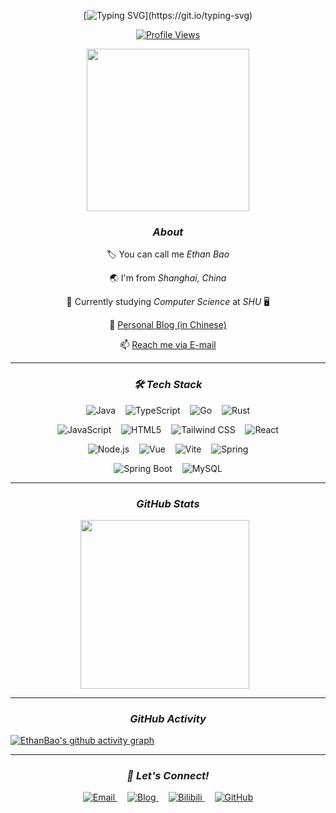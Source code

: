 <div align="center">

[![Typing SVG](https://readme-typing-svg.herokuapp.com?font=Input+Mono&weight=750&pause=1000&color=8A95EDED&center=true&vCenter=true&random=true&width=435&lines=Hi+There!+I+am+Ethan+Bao;Let's+Enjoy+The+Process+Of+Coding!)](https://git.io/typing-svg)

[![Profile Views](https://komarev.com/ghpvc/?username=EthanBao27&color=7CAEA3&style=for-the-badge)](https://github.com/EthanBao27)  

<img src="https://media1.giphy.com/media/v1.Y2lkPTc5MGI3NjExNXBkenJtZDBpb3E5NzFodDNoN2piMnBpdDRzcWdkeXk0cXFtaTBzZiZlcD12MV9pbnRlcm5hbF9naWZfYnlfaWQmY3Q9Zw/IOwzBZrp0VIpdXkYDc/giphy.gif" width="260" />

</div>


<div align="center">

_<h3>About</h3>_

🏷️ You can call me _Ethan Bao_

🌏 I'm from _Shanghai, China_  

📖 Currently studying _Computer Science_ at _SHU_ 🖥️  

📝 [Personal Blog (in Chinese)](https://baoyuxiang.fun)  

📫 [Reach me via E-mail](mailto:522425561@qq.com)


</div>

---

<div align="center">
  
_<h3>🛠️ Tech Stack</h3>_

<p>
  <img src="https://img.shields.io/badge/Java-ED8B00?style=for-the-badge&logo=openjdk&logoColor=white" alt="Java" />&nbsp;&nbsp;&nbsp;
  <img src="https://img.shields.io/badge/TypeScript-3178C6?style=for-the-badge&logo=typescript&logoColor=white" alt="TypeScript" />&nbsp;&nbsp;&nbsp;
  <img src="https://img.shields.io/badge/Go-00ADD8?style=for-the-badge&logo=go&logoColor=white" alt="Go" />&nbsp;&nbsp;&nbsp;
  <img src="https://img.shields.io/badge/Rust-DEA584?style=for-the-badge&logo=rust&logoColor=white" alt="Rust" />
</p>

<p>
  <img src="https://img.shields.io/badge/JavaScript-F7DF1E?style=for-the-badge&logo=javascript&logoColor=black" alt="JavaScript" />&nbsp;&nbsp;&nbsp;
  <img src="https://img.shields.io/badge/HTML5-E34F26?style=for-the-badge&logo=html5&logoColor=white" alt="HTML5" />&nbsp;&nbsp;&nbsp;
  <img src="https://img.shields.io/badge/Tailwind_CSS-38B2AC?style=for-the-badge&logo=tailwind-css&logoColor=white" alt="Tailwind CSS" />&nbsp;&nbsp;&nbsp;
  <img src="https://img.shields.io/badge/React-61DAFB?style=for-the-badge&logo=react&logoColor=black" alt="React" />
</p>

<p>
  <img src="https://img.shields.io/badge/Node.js-339933?style=for-the-badge&logo=node.js&logoColor=white" alt="Node.js" />&nbsp;&nbsp;&nbsp;
  <img src="https://img.shields.io/badge/Vue-4FC08D?style=for-the-badge&logo=vue.js&logoColor=white" alt="Vue" />&nbsp;&nbsp;&nbsp;
  <img src="https://img.shields.io/badge/Vite-646CFF?style=for-the-badge&logo=vite&logoColor=white" alt="Vite" />&nbsp;&nbsp;&nbsp;
  <img src="https://img.shields.io/badge/Spring-6DB33F?style=for-the-badge&logo=spring&logoColor=white" alt="Spring" />
</p>

<p>
  <img src="https://img.shields.io/badge/SpringBoot-6DB33F?style=for-the-badge&logo=springboot&logoColor=white" alt="Spring Boot" />&nbsp;&nbsp;&nbsp;
  <img src="https://img.shields.io/badge/MySQL-4479A1?style=for-the-badge&logo=mysql&logoColor=white" alt="MySQL" />
</p>

</div>

---

<div align="center">
  
_<h3>GitHub Stats</h3>_

</div>
<div align="center">
  <a href="https://github.com/anuraghazra/github-readme-stats" style="display:inline-block; margin-right:10px;">
    <img height="270" src="https://github-readme-stats.vercel.app/api?username=EthanBao27&show_icons=true&hide=prs,issues&&bg_color=303446&text_color=c6d0f5&icon_color=ca9ee6&title_color=81c8be" />
  </a>
</div>

---

<div align="center">

_<h3>GitHub Activity</h3>_

</div>

[![EthanBao's github activity graph](https://github-readme-activity-graph.vercel.app/graph?username=EthanBao27&&bg_color=303446&text_color=c6d0f5&icon_color=ca9ee6&title_color=81c8be)](https://github.com/ashutosh00710/github-readme-activity-graph)

---

<div align="center">
  
_<h3>🚀 Let's Connect!</h3>_

</div>

<div align="center">
  
  <a href="mailto:522425561@qq.com" style="margin:0 0.5rem;">
    <img src="https://img.shields.io/badge/Email-EA4335?style=for-the-badge&logo=gmail&logoColor=white" alt="Email" />
  </a>
  
  <a href="https://baoyuxiang.fun" style="margin:0 0.5rem;">
    <img src="https://img.shields.io/badge/Blog-181717?style=for-the-badge&logo=medium&logoColor=white" alt="Blog" />
  </a>
  
  <a href="https://space.bilibili.com/31855043" style="margin:0 0.5rem;">
    <img src="https://img.shields.io/badge/Bilibili-00A1D6?style=for-the-badge&logo=bilibili&logoColor=white" alt="Bilibili" />
  </a>
  
  <a href="https://github.com/EthanBao27" style="margin:0 0.5rem;">
    <img src="https://img.shields.io/badge/GitHub-181717?style=for-the-badge&logo=github&logoColor=white" alt="GitHub" />
  </a>
  
</div>
